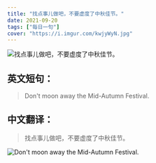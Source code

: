 ```yaml
---
title: "找点事儿做吧，不要虚度了中秋佳节。"
date: 2021-09-20
tags: ["每日一句"]
cover: "https://i.imgur.com/kwjyWyN.jpg"
---
```


![找点事儿做吧，不要虚度了中秋佳节。](https://i.imgur.com/2iefdaj.jpg)

## 英文短句：
> Don't moon away the Mid-Autumn Festival.

<!--more-->

## 中文翻译：
> 找点事儿做吧，不要虚度了中秋佳节。

![Don't moon away the Mid-Autumn Festival.](https://i.imgur.com/H2EOfW5.jpg)

